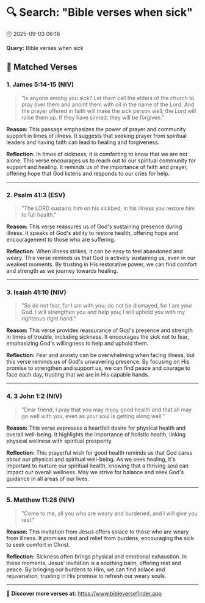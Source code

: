 # 🔍 Search: "Bible verses when sick"
🕒 2025-09-03 06:18

**Query:** Bible verses when sick

## 📖 Matched Verses

### 1. James 5:14-15 (NIV)
> "Is anyone among you sick? Let them call the elders of the church to pray over them and anoint them with oil in the name of the Lord. And the prayer offered in faith will make the sick person well; the Lord will raise them up. If they have sinned, they will be forgiven."

**Reason:** This passage emphasizes the power of prayer and community support in times of illness. It suggests that seeking prayer from spiritual leaders and having faith can lead to healing and forgiveness.

**Reflection:** In times of sickness, it is comforting to know that we are not alone. This verse encourages us to reach out to our spiritual community for support and healing. It reminds us of the importance of faith and prayer, offering hope that God listens and responds to our cries for help.

---

### 2. Psalm 41:3 (ESV)
> "The LORD sustains him on his sickbed; in his illness you restore him to full health."

**Reason:** This verse reassures us of God's sustaining presence during illness. It speaks of God's ability to restore health, offering hope and encouragement to those who are suffering.

**Reflection:** When illness strikes, it can be easy to feel abandoned and weary. This verse reminds us that God is actively sustaining us, even in our weakest moments. By trusting in His restorative power, we can find comfort and strength as we journey towards healing.

---

### 3. Isaiah 41:10 (NIV)
> "So do not fear, for I am with you; do not be dismayed, for I am your God. I will strengthen you and help you; I will uphold you with my righteous right hand."

**Reason:** This verse provides reassurance of God's presence and strength in times of trouble, including sickness. It encourages the sick not to fear, emphasizing God's willingness to help and uphold them.

**Reflection:** Fear and anxiety can be overwhelming when facing illness, but this verse reminds us of God's unwavering presence. By focusing on His promise to strengthen and support us, we can find peace and courage to face each day, trusting that we are in His capable hands.

---

### 4. 3 John 1:2 (NIV)
> "Dear friend, I pray that you may enjoy good health and that all may go well with you, even as your soul is getting along well."

**Reason:** This verse expresses a heartfelt desire for physical health and overall well-being. It highlights the importance of holistic health, linking physical wellness with spiritual prosperity.

**Reflection:** This prayerful wish for good health reminds us that God cares about our physical and spiritual well-being. As we seek healing, it's important to nurture our spiritual health, knowing that a thriving soul can impact our overall wellness. May we strive for balance and seek God's guidance in all areas of our lives.

---

### 5. Matthew 11:28 (NIV)
> "Come to me, all you who are weary and burdened, and I will give you rest."

**Reason:** This invitation from Jesus offers solace to those who are weary from illness. It promises rest and relief from burdens, encouraging the sick to seek comfort in Christ.

**Reflection:** Sickness often brings physical and emotional exhaustion. In these moments, Jesus' invitation is a soothing balm, offering rest and peace. By bringing our burdens to Him, we can find solace and rejuvenation, trusting in His promise to refresh our weary souls.

---

🔗 **Discover more verses at:** https://www.bibleversefinder.app
